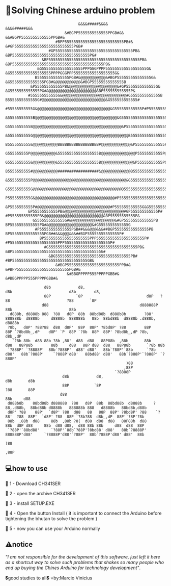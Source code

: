 # 👾Solving Chinese arduino problem



                                    &&&&#####&&&&                                                   &&&&#####&&&
                              &#BGPP5555555555555PPGB#&&                                     &&#BGPP5555555555555PPGB#&
                          #BPP55555555555555555555555555PB#&                             &#GP55555555555555555555555555PGB#
                       #GP5555555555555555555555555555555555PB&                       &BP5555555555555555555555555555555555PG#
                    &BP5555555555555555555555555555555555555555PB&                 &BP5555555555555555555555555555555555555555PB&
                  &G555555555555555555PPPGGGPPPP555555555555555555G&             &G555555555555555555PPPPGGGPPP555555555555555555G&
                 B55555555555555PGB#&@@@@@@@@@@@&#BGP555555555555555G&         &G555555555555555PGB#&@@@@@@@@@@@&#BGP55555555555555B
               &P555555555555PB&@@@@@@@@@@@@@@@@@@@@@&#GP5555555555555G&     &G5555555555555PG#&@@@@@@@@@@@@@@@@@@@@@&BP555555555555P&
              #555555555555G&@@@@@@@@@@@@@@@@@@@@@@@@@@@@#G5555555555555B   B5555555555555G#@@@@@@@@@@@@@@@@@@@@@@@@@@@@&G555555555555#
            #55555555555G&@@@@@@@@@@@@@@@@@@@@@@@@@@@@@@@@&G555555555555P#P555555555555G&@@@@@@@@@@@@@@@@@@@@@@@@@@@@@@@@&P55555555555#
            &55555555555B@@@@@@@@@@@@@@@@@@@@@@@@@@@@@@@@@@@@&G55555555555555555555555G&@@@@@@@@@@@@@@&BBBBB#@@@@@@@@@@@@@@@B55555555555&
            G5555555555B@@@@@@@@@@@@@@@@@@@@@@@@@@@@@@@@@@@@@@@&P5555555555555555555P&@@@@@@@@@@@@@@@@B55555G@@@@@@@@@@@@@@@@B5555555555G
           &5555555555G@@@@@@@@@@@@@@@@@@@@@@@@@@@@@@@@@@@@@@@@@@B55555555555555555B@@@@@@@@@@@@@@@@@@B55555B@@@@@@@@@@@@@@@@@G5555555555&
           B5555555555&@@@@@@@@@@@BBBBBBBBBBBBBBBBBB#@@@@@@@@@@@@@&P5555555555555P&@@@@@@@@@@@@@#BBBBBG55555PBBBBBB@@@@@@@@@@@#5555555555B
           G555555555P@@@@@@@@@@@&555555555555555555B@@@@@@@@@@@@@@@P55555555555P@@@@@@@@@@@@@@@P55555555555555555P@@@@@@@@@@@&5555555555G
           G5555555555&@@@@@@@@@@&555555555555555555B@@@@@@@@@@@@@@&P55555555555P&@@@@@@@@@@@@@@P55555555555555555P@@@@@@@@@@@&5555555555G
           B5555555555#@@@@@@@@@@@##################&@@@@@@@@@@@@@B555555555555555B@@@@@@@@@@@@@######G55555G######@@@@@@@@@@@#5555555555#
           &5555555555P@@@@@@@@@@@@@@@@@@@@@@@@@@@@@@@@@@@@@@@@@&G55555555555555555G&@@@@@@@@@@@@@@@@@B55555B@@@@@@@@@@@@@@@@@P5555555555&
            G5555555555G@@@@@@@@@@@@@@@@@@@@@@@@@@@@@@@@@@@@@@@B555555555555555555555B@@@@@@@@@@@@@@@@B55555G@@@@@@@@@@@@@@@@G5555555555B
             P5555555555G&@@@@@@@@@@@@@@@@@@@@@@@@@@@@@@@@@@@#P55555555555555555555555P#@@@@@@@@@@@@@@&#####&@@@@@@@@@@@@@@&G5555555555P
             &P5555555555P#@@@@@@@@@@@@@@@@@@@@@@@@@@@@@@@@#P555555555555G&G555555555555P#@@@@@@@@@@@@@@@@@@@@@@@@@@@@@@@@BP5555555555P&
              &P55555555555PB&@@@@@@@@@@@@@@@@@@@@@@@@@@#GP555555555555P#   #P555555555555PB&@@@@@@@@@@@@@@@@@@@@@@@@@@&BP55555555555P&
                G5555555555555G#&@@@@@@@@@@@@@@@@@@@&#GP5555555555555PB       BP5555555555555PG#&@@@@@@@@@@@@@@@@@@@&#G5555555555555G
                 #P55555555555555PGB##&&&@@@&&&##BGP555555555555555PB           BP555555555555555PGB##&&&@@@&&&##BGP55555555555555P#
                   BP55555555555555555555PPP555555555555555555555P#               #P555555555555555555555PPP55555555555555555555P#
                     #G555555555555555555555555555555555555555PB&                   &BP555555555555555555555555555555555555555G#
                       &BG555555555555555555555555555555555PB#                         #BP555555555555555555555555555555555GB&
                          &#BGP55555555555555555555555PPB#&                               &#BPP55555555555555555555555PGB#&
                               &#BBGPPPPP555PPPPPGBB#&                                         &#BBGPPPPP555PPPPPGBB#&

                     d8b            d8,                                 d8b                         d8b        d8,                                  
                     88P           `8P                            d8P   ?88                         ?88       `8P                                   
                    d88                                        d888888P  88b                         88b                                           
     .d888b, d8888b 888  ?88   d8P  88b  88bd88b  d888b8b        ?88'    888888b  d8888b     d8888b  888888b   88b  88bd88b  d8888b .d888b, d8888b
     ?8b,   d8P' ?88?88  d88  d8P'  88P  88P' ?8bd8P' ?88        88P     88P `?8bd8b_,dP    d8P' `P  88P `?8b  88P  88P' ?8bd8b_,dP ?8b,   d8b_,dP
       `?8b 88b  d88 88b ?8b ,88'  d88  d88   88P88b  ,88b       88b    d88   88P88b        88b     d88   88P d88  d88   88P88b       `?8b 88b    
     `?888P' `?8888P'  88b`?888P'  d88' d88'   88b`?88P'`88b      `?8b  d88'   88b`?888P'    `?888P'd88'   88bd88' d88'   88b`?888P'`?888P' `?888P'
                                                         )88                                                                                                                                                                                                                   
                                                        ,88P                                                                                                                                                                                                                   
                                                    `?8888P                                                                                        
                             d8b            d8,                                                  d8b       d8b                     
                             88P           `8P                                                   ?88       88P                   
                            d88                                                                   88b     d88                    
     d888b8b    88bd88b d888888  ?88   d8P  88b  88bd88b  d8888b     ?88,.d88b,  88bd88b d8888b   888888b 888   d8888b   88bd8b,d88b
     d8P' ?88    88P'  `d8P' ?88  d88   88   88P  88P' ?8bd8P' ?88    `?88'  ?88  88P'  `d8P' ?88  88P `?8b?88  d8b_,dP  88P'`?8P'?8b
     88b  ,88b  d88     88b  ,88b ?8(  d88  d88  d88   88P88b  d88      88b  d8P d88     88b  d88 d88,  d88 88b 88b     d88  d88  88P 
     `?88P'`88bd88'     `?88P'`88b`?88P'?8bd88' d88'   88b`?8888P'      888888P'd88'     `?8888P'd88'`?88P'  88b`?888P'd88' d88'  88b
                                                                        )88                                                                                                                                                                                                    
                                                                       ,88P                                                                                                                                                                                                    
                                                                                                                                                                                                                                                                               

## 💻how to use

🔹 1 - Download CH341SER

🔸 2 - open the archive CH341SER

🔹 3 - install SETUP.EXE

🔸 4 - Open the button Install ( it is important to connect the Arduino before tightening the bhutan to solve the problem )

🔹 5 - now you can use your Arduino normally

## ⚠️notice

*"I am not responsible for the development of this software, just left it here as a shortcut way to solve such problems that shakes so many people who end up buying the Chines Arduino for technology development"*.



💲good studies to all💲
⭐by:Marcio Vinicius
